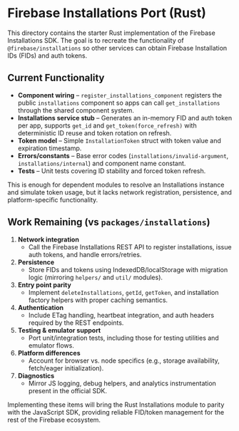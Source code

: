 # Firebase Installations Port (Rust)

This directory contains the starter Rust implementation of the Firebase Installations SDK. The goal is to recreate the
functionality of `@firebase/installations` so other services can obtain Firebase Installation IDs (FIDs) and auth tokens.

## Current Functionality

- **Component wiring** – `register_installations_component` registers the public `installations` component so apps can
  call `get_installations` through the shared component system.
- **Installations service stub** – Generates an in-memory FID and auth token per app, supports `get_id` and
  `get_token(force_refresh)` with deterministic ID reuse and token rotation on refresh.
- **Token model** – Simple `InstallationToken` struct with token value and expiration timestamp.
- **Errors/constants** – Base error codes (`installations/invalid-argument`, `installations/internal`) and component
  name constant.
- **Tests** – Unit tests covering ID stability and forced token refresh.

This is enough for dependent modules to resolve an Installations instance and simulate token usage, but it lacks network
registration, persistence, and platform-specific functionality.

## Work Remaining (vs `packages/installations`)

1. **Network integration**
   - Call the Firebase Installations REST API to register installations, issue auth tokens, and handle errors/retries.
2. **Persistence**
   - Store FIDs and tokens using IndexedDB/localStorage with migration logic (mirroring `helpers/` and `util/` modules).
3. **Entry point parity**
   - Implement `deleteInstallations`, `getId`, `getToken`, and installation factory helpers with proper caching semantics.
4. **Authentication**
   - Include ETag handling, heartbeat integration, and auth headers required by the REST endpoints.
5. **Testing & emulator support**
   - Port unit/integration tests, including those for testing utilities and emulator flows.
6. **Platform differences**
   - Account for browser vs. node specifics (e.g., storage availability, fetch/eager initialization).
7. **Diagnostics**
   - Mirror JS logging, debug helpers, and analytics instrumentation present in the official SDK.

Implementing these items will bring the Rust Installations module to parity with the JavaScript SDK, providing reliable
FID/token management for the rest of the Firebase ecosystem.
